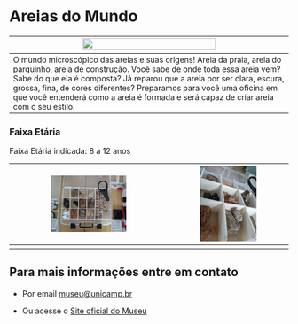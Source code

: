 # Areias do Mundo

|<img src="areaia.png" width="70%" height="70%">|
|-----|
|O mundo microscópico das areias e suas origens! Areia da praia, areia do parquinho, areia de construção. Você sabe de onde toda essa areia vem? Sabe do que ela é composta? Já reparou que a areia por ser clara, escura, grossa, fina, de cores diferentes? Preparamos para você uma oficina em que você entenderá como a areia é formada e será capaz de criar areia com o seu estilo.|

### Faixa Etária

Faixa Etária indicada: 8 a 12 anos

|<img src="de237b4a-c1de-4b5f-a60f-48558d9d33de.jfif" width="50%" height="50%">|<img src="b1a6747d-472b-4f45-9ad3-5e5eb10debdc.jfif" width="50%" height="50%">|
|------|------|
|||

## Para mais informações entre em contato

* Por email museu@unicamp.br

* Ou acesse o [Site oficial do Museu](https://www.mc.unicamp.br/visite)
